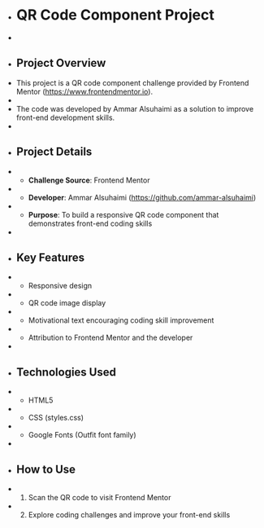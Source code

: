 + # QR Code Component Project
+ 
+ ## Project Overview
+ This project is a QR code component challenge provided by Frontend Mentor (https://www.frontendmentor.io).
+
+ The code was developed by Ammar Alsuhaimi as a solution to improve front-end development skills.
+ 
+ ## Project Details
+ - **Challenge Source**: Frontend Mentor
+ - **Developer**: Ammar Alsuhaimi (https://github.com/ammar-alsuhaimi)
+ - **Purpose**: To build a responsive QR code component that demonstrates front-end coding skills
+ 
+ ## Key Features
+ - Responsive design
+ - QR code image display
+ - Motivational text encouraging coding skill improvement
+ - Attribution to Frontend Mentor and the developer
+ 
+ ## Technologies Used
+ - HTML5
+ - CSS (styles.css)
+ - Google Fonts (Outfit font family)
+ 
+ ## How to Use
+ 1. Scan the QR code to visit Frontend Mentor
+ 2. Explore coding challenges and improve your front-end skills


  

